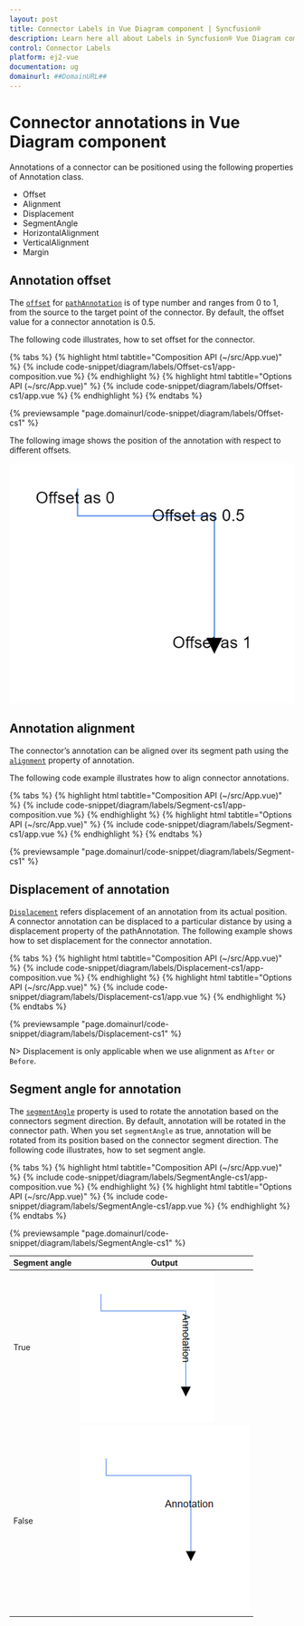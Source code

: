 ```yaml
---
layout: post
title: Connector Labels in Vue Diagram component | Syncfusion®
description: Learn here all about Labels in Syncfusion® Vue Diagram component of Syncfusion Essential® JS 2 and more.
control: Connector Labels 
platform: ej2-vue
documentation: ug
domainurl: ##DomainURL##
---
```


# Connector annotations in Vue Diagram component

Annotations of a connector can be positioned using the following properties of Annotation class.

* Offset
* Alignment
* Displacement
* SegmentAngle
* HorizontalAlignment
* VerticalAlignment
* Margin

## Annotation offset

The [`offset`](https://ej2.syncfusion.com/vue/documentation/api/diagram/pathAnnotationModel/#offset) for [`pathAnnotation`](https://ej2.syncfusion.com/vue/documentation/api/diagram/pathAnnotationModel/) is of type number and ranges from 0 to 1, from the source to the target point of the connector. By default, the offset value for a connector annotation is 0.5.

The following code illustrates, how to set offset for the connector.

{% tabs %}
{% highlight html tabtitle="Composition API (~/src/App.vue)" %}
{% include code-snippet/diagram/labels/Offset-cs1/app-composition.vue %}
{% endhighlight %}
{% highlight html tabtitle="Options API (~/src/App.vue)" %}
{% include code-snippet/diagram/labels/Offset-cs1/app.vue %}
{% endhighlight %}
{% endtabs %}
        
{% previewsample "page.domainurl/code-snippet/diagram/labels/Offset-cs1" %}

The following image shows the position of the annotation with respect to different offsets.

![PathAnnotation offset](../images/diagram-pathAnnotation-offset.png)

## Annotation alignment

The connector’s annotation can be aligned over its segment path using the [`alignment`](https://ej2.syncfusion.com/vue/documentation/api/diagram/annotationAlignment/) property of annotation.

The following code example illustrates how to align connector annotations.

{% tabs %}
{% highlight html tabtitle="Composition API (~/src/App.vue)" %}
{% include code-snippet/diagram/labels/Segment-cs1/app-composition.vue %}
{% endhighlight %}
{% highlight html tabtitle="Options API (~/src/App.vue)" %}
{% include code-snippet/diagram/labels/Segment-cs1/app.vue %}
{% endhighlight %}
{% endtabs %}
        
{% previewsample "page.domainurl/code-snippet/diagram/labels/Segment-cs1" %}

## Displacement of annotation

[`Displacement`](https://ej2.syncfusion.com/vue/documentation/api/diagram/pointModel/) refers displacement of an annotation from its actual position. A connector annotation can be displaced to a particular distance by using a displacement property of the pathAnnotation. The following example shows how to set displacement for the connector annotation.

{% tabs %}
{% highlight html tabtitle="Composition API (~/src/App.vue)" %}
{% include code-snippet/diagram/labels/Displacement-cs1/app-composition.vue %}
{% endhighlight %}
{% highlight html tabtitle="Options API (~/src/App.vue)" %}
{% include code-snippet/diagram/labels/Displacement-cs1/app.vue %}
{% endhighlight %}
{% endtabs %}
        
{% previewsample "page.domainurl/code-snippet/diagram/labels/Displacement-cs1" %}

N> Displacement is only applicable when we use alignment as `After` or `Before`.

## Segment angle for annotation

The [`segmentAngle`](https://ej2.syncfusion.com/vue/documentation/api/diagram/pathAnnotationModel/#segmentangle) property is used to rotate the annotation based on the connectors segment direction. By default, annotation will be rotated in the connector path. When you set `segmentAngle` as true, annotation will be rotated from its position based on the connector segment direction. The following code illustrates, how to set segment angle.

{% tabs %}
{% highlight html tabtitle="Composition API (~/src/App.vue)" %}
{% include code-snippet/diagram/labels/SegmentAngle-cs1/app-composition.vue %}
{% endhighlight %}
{% highlight html tabtitle="Options API (~/src/App.vue)" %}
{% include code-snippet/diagram/labels/SegmentAngle-cs1/app.vue %}
{% endhighlight %}
{% endtabs %}
        
{% previewsample "page.domainurl/code-snippet/diagram/labels/SegmentAngle-cs1" %}

|Segment angle|Output|
|-----|-----|
|True|![Segment angle true](../images/diagram-annotation-segmentAngle-true.png)|
|False|![Segment angle false](../images/diagram-annotation-segmentAngle-false.png)|